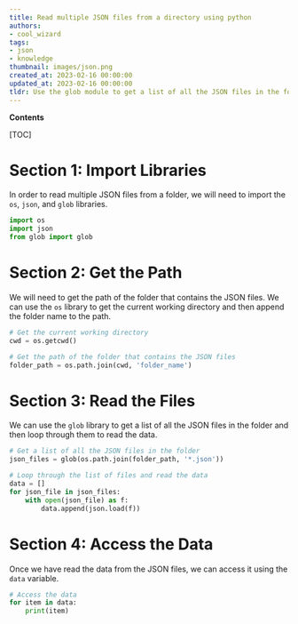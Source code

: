 ```yaml
---
title: Read multiple JSON files from a directory using python
authors:
- cool_wizard
tags:
- json
- knowledge
thumbnail: images/json.png
created_at: 2023-02-16 00:00:00
updated_at: 2023-02-16 00:00:00
tldr: Use the glob module to get a list of all the JSON files in the folder, then read each file using the JSON module.
---
```


**Contents**

[TOC]

# Section 1: Import Libraries

In order to read multiple JSON files from a folder, we will need to import the `os`, `json`, and `glob` libraries.

```python
import os
import json
from glob import glob
```

# Section 2: Get the Path

We will need to get the path of the folder that contains the JSON files. We can use the `os` library to get the current working directory and then append the folder name to the path.

```python
# Get the current working directory
cwd = os.getcwd()

# Get the path of the folder that contains the JSON files
folder_path = os.path.join(cwd, 'folder_name')
```

# Section 3: Read the Files

We can use the `glob` library to get a list of all the JSON files in the folder and then loop through them to read the data.

```python
# Get a list of all the JSON files in the folder
json_files = glob(os.path.join(folder_path, '*.json'))

# Loop through the list of files and read the data
data = []
for json_file in json_files:
    with open(json_file) as f:
        data.append(json.load(f))
```

# Section 4: Access the Data

Once we have read the data from the JSON files, we can access it using the `data` variable.

```python
# Access the data
for item in data:
    print(item)
```

